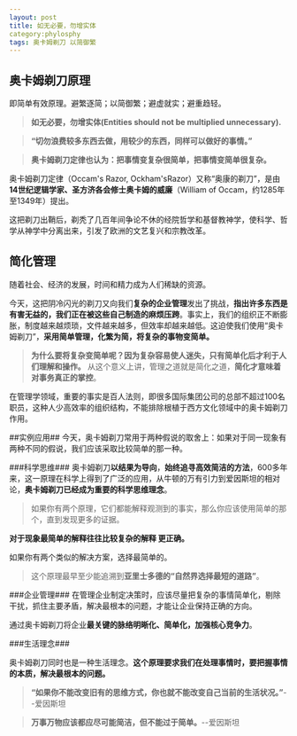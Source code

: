 ```yaml
---
layout: post
title: 如无必要，勿增实体
category:phylosphy
tags: 奥卡姆剃刀 以简御繁
---
```


## 奥卡姆剃刀原理 ##

即简单有效原理。避繁逐简；以简御繁；避虚就实；避重趋轻。


> **如无必要，勿增实体(Entities should not be multiplied unnecessary).** 


> **“切勿浪费较多东西去做，用较少的东西，同样可以做好的事情。”**


> **奥卡姆剃刀定律也认为：把事情变复杂很简单，把事情变简单很复杂。**

奥卡姆剃刀定律（Occam's Razor, Ockham'sRazor）又称“奥康的剃刀”，是由**14世纪逻辑学家、圣方济各会修士奥卡姆的威廉**（William of Occam，约1285年至1349年）提出。

这把剃刀出鞘后，剃秃了几百年间争论不休的经院哲学和基督教神学，使科学、哲学从神学中分离出来，引发了欧洲的文艺复兴和宗教改革。

## 简化管理 ##
随着社会、经济的发展，时间和精力成为人们稀缺的资源。

今天，这把阴冷闪光的剃刀又向我们**复杂的企业管理**发出了挑战，**指出许多东西是有害无益的，我们正在被这些自己制造的麻烦压跨**。事实上，我们的组织正不断膨胀，制度越来越烦琐，文件越来越多，但效率却越来越低。这迫使我们使用“奥卡姆剃刀”，**采用简单管理，化繁为简，将复杂的事物变简单。**

> **为什么要将复杂变简单呢？因为复杂容易使人迷失，只有简单化后才利于人们理解和操作。** 从这个意义上讲，管理之道就是简化之道，**简化才意味着对事务真正的掌控**。


在管理学领域，重要的事实是百人法则，即很多国际集团公司的总部不超过100名职员，这种人少高效率的组织结构，不能排除根植于西方文化领域中的奥卡姆剃刀作用。

##实例应用##
今天，奥卡姆剃刀常用于两种假说的取舍上：如果对于同一现象有两种不同的假说，我们应该采取比较简单的那一种。

###科学思维###
奥卡姆剃刀**以结果为导向**，**始终追寻高效简洁的方法**，600多年来，这一原理在科学上得到了广泛的应用，从牛顿的万有引力到爱因斯坦的相对论，**奥卡姆剃刀已经成为重要的科学思维理念**。

> 如果你有两个原理，它们都能解释观测到的事实，那么你应该使用简单的那个，直到发现更多的证据。

**对于现象最简单的解释往往比较复杂的解释 更正确。**

如果你有两个类似的解决方案，选择最简单的。

> 这个原理最早至少能追溯到**亚里士多德的“自然界选择最短的道路”**。

###企业管理###
在管理企业制定决策时，应该尽量把复杂的事情简单化，剔除干扰，抓住主要矛盾，解决最根本的问题，才能让企业保持正确的方向。

通过奥卡姆剃刀将企业**最关键的脉络明晰化、简单化，加强核心竞争力**。

###生活理念###

 奥卡姆剃刀同时也是一种生活理念。**这个原理要求我们在处理事情时，要把握事情的本质，解决最根本的问题。**

> **“如果你不能改变旧有的思维方式，你也就不能改变自己当前的生活状况。”**--爱因斯坦

>**万事万物应该都应尽可能简洁，但不能过于简单。**--爱因斯坦